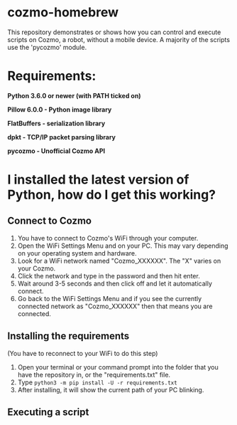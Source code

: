 # cozmo-homebrew
This repository demonstrates or shows how you can control and execute scripts on Cozmo, a robot, without a mobile device. A majority of the scripts use the 'pycozmo' module.
# Requirements:

**Python 3.6.0 or newer (with PATH ticked on)**

**Pillow 6.0.0 - Python image library**

**FlatBuffers - serialization library**

**dpkt - TCP/IP packet parsing library**

**pycozmo - Unofficial Cozmo API**

# I installed the latest version of Python, how do I get this working?
## Connect to Cozmo ##
1. You have to connect to Cozmo's WiFi through your computer. 
2. Open the WiFi Settings Menu and on your PC. This may vary depending on your operating system and hardware.
3. Look for a WiFi network named "Cozmo_XXXXXX". The "X" varies on your Cozmo.
4. Click the network and type in the password and then hit enter.
5. Wait around 3-5 seconds and then click off and let it automatically connect.
6. Go back to the WiFi Settings Menu and if you see the currently connected network as "Cozmo_XXXXXX" then that means you are connected.
## Installing the requirements ##
(You have to reconnect to your WiFi to do this step)
1. Open your terminal or your command prompt into the folder that you have the repository in, or the "requirements.txt" file.
2. Type ```python3 -m pip install -U -r requirements.txt```
3. After installing, it will show the current path of your PC blinking.
## Executing a script ##
